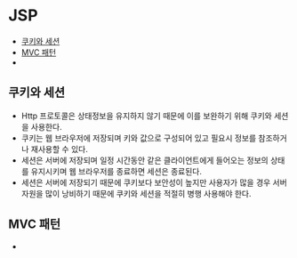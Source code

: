 # JSP
* [쿠키와 세션](#jsp-1)
* [MVC 패턴](#jsp-2)
* 




## 쿠키와 세션 <a id="jsp-1">
- Http 프로토콜은 상태정보을 유지하지 않기 때문에 이를 보완하기 위해 쿠키와 세션을 사용한다.
- 쿠키는 웹 브라우저에 저장되며 키와 값으로 구성되어 있고 필요시 정보를 참조하거나 재사용할 수 있다.
- 세션은 서버에 저장되며 일정 시간동안 같은 클라이언트에게 들어오는 정보의 상태를 유지시키며 웹 브라우저를 종료하면 세션은 종료된다.
- 세션은 서버에 저장되기 때문에 쿠키보다 보안성이 높지만 사용자가 많을 경우 서버 자원을 많이 낭비하기 때문에 쿠키와 세션을 적절히 병행 사용해야 한다.

## MVC 패턴 <a id="jsp-2">
- 

  

